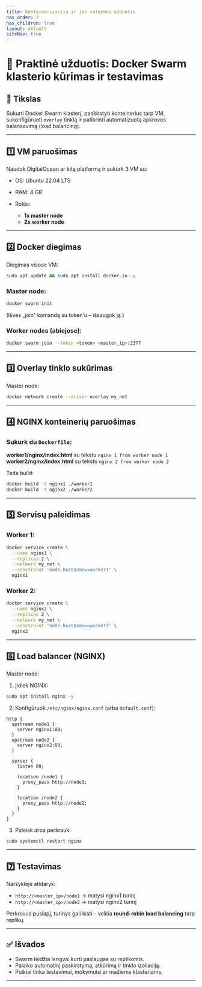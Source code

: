 ```yaml
---
title: Konteinerizacija ir jos valdymas užduotis
nav_order: 2
has_children: true
layout: default
siteNav: true
---
```

# 🧪 Praktinė užduotis: Docker Swarm klasterio kūrimas ir testavimas

## 🌟 Tikslas

Sukurti Docker Swarm klasterį, paskirstyti konteinerius tarp VM, sukonfigūruoti `overlay` tinklą ir patikrinti automatizuotą apkrovos balansavimą (load balancing).

---

## 1️⃣ VM paruošimas

Naudok DigitalOcean ar kitą platformą ir sukurk 3 VM su:

* OS: Ubuntu 22.04 LTS
* RAM: 4 GB
* Rolės:

  * **1x master node**
  * **2x worker node**

---

## 2️⃣ Docker diegimas

Diegimas visose VM:

```bash
sudo apt update && sudo apt install docker.io -y
```

### Master node:

```bash
docker swarm init
```

(Išves „join“ komandą su token'u – išsaugok ją.)

### Worker nodes (abiejose):

```bash
docker swarm join --token <token> <master_ip>:2377
```

---

## 3️⃣ Overlay tinklo sukūrimas

Master node:

```bash
docker network create --driver overlay my_net
```

---

## 4️⃣ NGINX konteinerių paruošimas

### Sukurk du `Dockerfile`:

**worker1/nginx/index.html** su tekstu `nginx 1 from worker node 1`
**worker2/nginx/index.html** su tekstu `nginx 2 from worker node 2`

Tada build:

```bash
docker build -t nginx1 ./worker1
docker build -t nginx2 ./worker2
```

---

## 5️⃣ Servisų paleidimas

### Worker 1:

```bash
docker service create \
  --name nginx1 \
  --replicas 2 \
  --network my_net \
  --constraint 'node.hostname==worker1' \
  nginx1
```

### Worker 2:

```bash
docker service create \
  --name nginx2 \
  --replicas 2 \
  --network my_net \
  --constraint 'node.hostname==worker2' \
  nginx2
```

---

## 6️⃣ Load balancer (NGINX)

Master node:

1. Įidiek NGINX:

```bash
sudo apt install nginx -y
```

2. Konfigūruok `/etc/nginx/nginx.conf` (arba `default.conf`):

```nginx
http {
  upstream node1 {
    server nginx1:80;
  }
  upstream node2 {
    server nginx2:80;
  }

  server {
    listen 80;

    location /node1 {
      proxy_pass http://node1;
    }

    location /node2 {
      proxy_pass http://node2;
    }
  }
}
```

3. Paleisk arba perkrauk:

```bash
sudo systemctl restart nginx
```

---

## 7️⃣ Testavimas

Naršyklėje atidaryk:

* `http://<master_ip>/node1` → matysi nginx1 turinį
* `http://<master_ip>/node2` → matysi nginx2 turinį

Perkrovus puslapį, turinys gali kisti – veikia **round-robin load balancing** tarp replikų.

---

## ✅ Išvados

* Swarm leidžia lengvai kurti paslaugas su replikomis.
* Palaiko automatinį paskirstymą, atkūrimą ir tinklo izoliaciją.
* Puikiai tinka testavimui, mokymuisi ar mažiems klasteriams.

---
